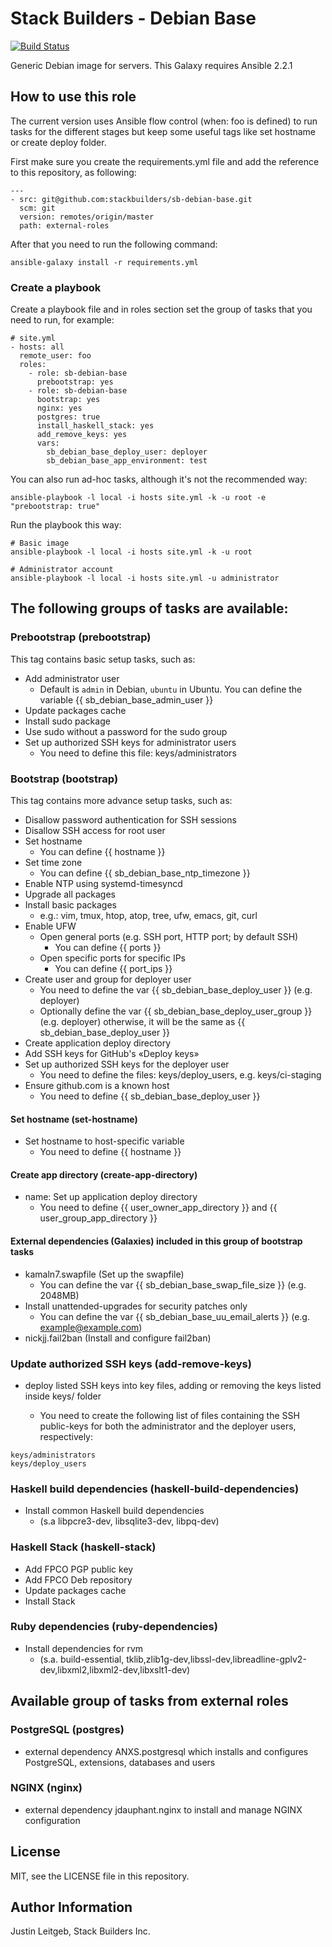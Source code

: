 # Stack Builders - Debian Base

[![Build Status](https://travis-ci.org/stackbuilders/sb-debian-base.svg?branch=master)](https://travis-ci.org/stackbuilders/sb-debian-base)

Generic Debian image for servers. This Galaxy requires Ansible 2.2.1

## How to use this role
The current version uses Ansible flow control (when: foo is defined) to run tasks
for the different stages but keep some useful tags like set hostname or create deploy folder.

First make sure you create the requirements.yml file and add the reference to this repository, as following:
```
---
- src: git@github.com:stackbuilders/sb-debian-base.git
  scm: git
  version: remotes/origin/master
  path: external-roles
```
After that you need to run the following command:
```
ansible-galaxy install -r requirements.yml
```

### Create a playbook
Create a playbook file and in roles section set the group of tasks that you need to run, for example:
```
# site.yml
- hosts: all
  remote_user: foo
  roles:
    - role: sb-debian-base
      prebootstrap: yes
    - role: sb-debian-base
      bootstrap: yes
      nginx: yes
      postgres: true
      install_haskell_stack: yes
      add_remove_keys: yes
      vars:
        sb_debian_base_deploy_user: deployer
        sb_debian_base_app_environment: test
```

You can also run ad-hoc tasks, although it's not the recommended way:
```
ansible-playbook -l local -i hosts site.yml -k -u root -e "prebootstrap: true"
```

Run the playbook this way:
```
# Basic image
ansible-playbook -l local -i hosts site.yml -k -u root

# Administrator account
ansible-playbook -l local -i hosts site.yml -u administrator
```

## The following groups of tasks are available:

### Prebootstrap (prebootstrap)
This tag contains basic setup tasks, such as:
- Add administrator user
    - Default is `admin` in Debian, `ubuntu` in Ubuntu. You can define
      the variable {{ sb_debian_base_admin_user }}
- Update packages cache
- Install sudo package
- Use sudo without a password for the sudo group
- Set up authorized SSH keys for administrator users
    - You need to define this file: keys/administrators

### Bootstrap (bootstrap)
This tag contains more advance setup tasks, such as:

- Disallow password authentication for SSH sessions
- Disallow SSH access for root user
- Set hostname
    - You can define {{ hostname }}
- Set time zone
    - You can define {{ sb_debian_base_ntp_timezone }}
- Enable NTP using systemd-timesyncd
- Upgrade all packages
- Install basic packages
    - e.g.: vim, tmux, htop, atop, tree, ufw, emacs, git, curl
- Enable UFW
    - Open general ports (e.g. SSH port, HTTP port; by default SSH)
        - You can define {{ ports }}
    - Open specific ports for specific IPs
        - You can define {{ port_ips }}
- Create user and group for deployer user
    - You need to define the var {{ sb_debian_base_deploy_user }} (e.g. deployer)
    - Optionally define the var {{ sb_debian_base_deploy_user_group }} (e.g. deployer)
      otherwise, it will be the same as {{ sb_debian_base_deploy_user }}
- Create application deploy directory
- Add SSH keys for GitHub's «Deploy keys»
- Set up authorized SSH keys for the deployer user
    - You need to define the files: keys/deploy_users, e.g. keys/ci-staging
- Ensure github.com is a known host
    - You need to define {{ sb_debian_base_deploy_user }}

#### Set hostname (set-hostname)
- Set hostname to host-specific variable
    - You need to define {{ hostname }}

#### Create app directory (create-app-directory)
- name: Set up application deploy directory
    - You need to define {{ user_owner_app_directory }} and {{ user_group_app_directory }}

#### External dependencies (Galaxies) included in this group of bootstrap tasks
- kamaln7.swapfile (Set up the swapfile)
    - You can define the var {{ sb_debian_base_swap_file_size }} (e.g. 2048MB)
- Install unattended-upgrades for security patches only
    - You can define the var {{ sb_debian_base_uu_email_alerts }} (e.g. example@example.com)
- nickjj.fail2ban (Install and configure fail2ban)

### Update authorized SSH keys (add-remove-keys)
- deploy listed SSH keys into key files, adding or removing the keys listed inside keys/ folder

    - You need to create the following list of files containing the SSH public-keys for both the administrator and the deployer users, respectively:
```
keys/administrators
keys/deploy_users
```

### Haskell build dependencies (haskell-build-dependencies)
- Install common Haskell build dependencies
    - (s.a libpcre3-dev, libsqlite3-dev, libpq-dev)

### Haskell Stack (haskell-stack)
- Add FPCO PGP public key
- Add FPCO Deb repository
- Update packages cache
- Install Stack

### Ruby dependencies (ruby-dependencies)
- Install dependencies for rvm
    - (s.a. build-essential, tklib,zlib1g-dev,libssl-dev,libreadline-gplv2-dev,libxml2,libxml2-dev,libxslt1-dev)

## Available group of tasks from external roles
### PostgreSQL (postgres)
- external dependency ANXS.postgresql which installs and configures PostgreSQL, extensions, databases and users

### NGINX (nginx)
- external dependency jdauphant.nginx to install and manage NGINX configuration


License
-------

MIT, see the LICENSE file in this repository.

Author Information
------------------

Justin Leitgeb, Stack Builders Inc.
